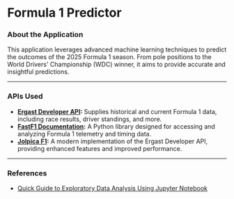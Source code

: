 # Formula 1 Predictor 
### About the Application

This application leverages advanced machine learning techniques to predict the outcomes of the 2025 Formula 1 season. From pole positions to the World Drivers' Championship (WDC) winner, it aims to provide accurate and insightful predictions.

---

### APIs Used

- **[Ergast Developer API](https://ergast.com/mrd/):** Supplies historical and current Formula 1 data, including race results, driver standings, and more.
- **[FastF1 Documentation](https://docs.fastf1.dev/):** A Python library designed for accessing and analyzing Formula 1 telemetry and timing data.
- **[Jolpica F1](https://github.com/jolpica/jolpica-f1?tab=readme-ov-file):** A modern implementation of the Ergast Developer API, providing enhanced features and improved performance. 

---

### References

- [Quick Guide to Exploratory Data Analysis Using Jupyter Notebook](https://www.geeksforgeeks.org/quick-guide-to-exploratory-data-analysis-using-jupyter-notebook/)